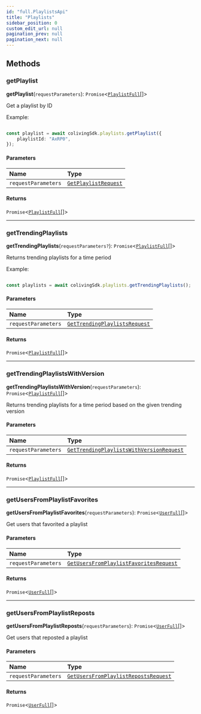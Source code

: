 ```yaml
---
id: "full.PlaylistsApi"
title: "Playlists"
sidebar_position: 0
custom_edit_url: null
pagination_prev: null
pagination_next: null
---
```


## Methods

### getPlaylist

**getPlaylist**(`requestParameters`): `Promise`<[`PlaylistFull`](../interfaces/full.PlaylistFull.md)[]\>

Get a playlist by ID

Example:

```typescript

const playlist = await colivingSdk.playlists.getPlaylist({
    playlistId: "AxRP0",
});

```

#### Parameters

| Name | Type |
| :------ | :------ |
| `requestParameters` | [`GetPlaylistRequest`](../interfaces/full.GetPlaylistRequest.md) |

#### Returns

`Promise`<[`PlaylistFull`](../interfaces/full.PlaylistFull.md)[]\>

___

### getTrendingPlaylists

**getTrendingPlaylists**(`requestParameters?`): `Promise`<[`PlaylistFull`](../interfaces/full.PlaylistFull.md)[]\>

Returns trending playlists for a time period

Example:

```typescript

const playlists = await colivingSdk.playlists.getTrendingPlaylists();

```

#### Parameters

| Name | Type |
| :------ | :------ |
| `requestParameters` | [`GetTrendingPlaylistsRequest`](../interfaces/full.GetTrendingPlaylistsRequest.md) |

#### Returns

`Promise`<[`PlaylistFull`](../interfaces/full.PlaylistFull.md)[]\>

___

### getTrendingPlaylistsWithVersion

**getTrendingPlaylistsWithVersion**(`requestParameters`): `Promise`<[`PlaylistFull`](../interfaces/full.PlaylistFull.md)[]\>

Returns trending playlists for a time period based on the given trending version

#### Parameters

| Name | Type |
| :------ | :------ |
| `requestParameters` | [`GetTrendingPlaylistsWithVersionRequest`](../interfaces/full.GetTrendingPlaylistsWithVersionRequest.md) |

#### Returns

`Promise`<[`PlaylistFull`](../interfaces/full.PlaylistFull.md)[]\>

___

### getUsersFromPlaylistFavorites

**getUsersFromPlaylistFavorites**(`requestParameters`): `Promise`<[`UserFull`](../interfaces/full.UserFull.md)[]\>

Get users that favorited a playlist

#### Parameters

| Name | Type |
| :------ | :------ |
| `requestParameters` | [`GetUsersFromPlaylistFavoritesRequest`](../interfaces/full.GetUsersFromPlaylistFavoritesRequest.md) |

#### Returns

`Promise`<[`UserFull`](../interfaces/full.UserFull.md)[]\>

___

### getUsersFromPlaylistReposts

**getUsersFromPlaylistReposts**(`requestParameters`): `Promise`<[`UserFull`](../interfaces/full.UserFull.md)[]\>

Get users that reposted a playlist

#### Parameters

| Name | Type |
| :------ | :------ |
| `requestParameters` | [`GetUsersFromPlaylistRepostsRequest`](../interfaces/full.GetUsersFromPlaylistRepostsRequest.md) |

#### Returns

`Promise`<[`UserFull`](../interfaces/full.UserFull.md)[]\>
